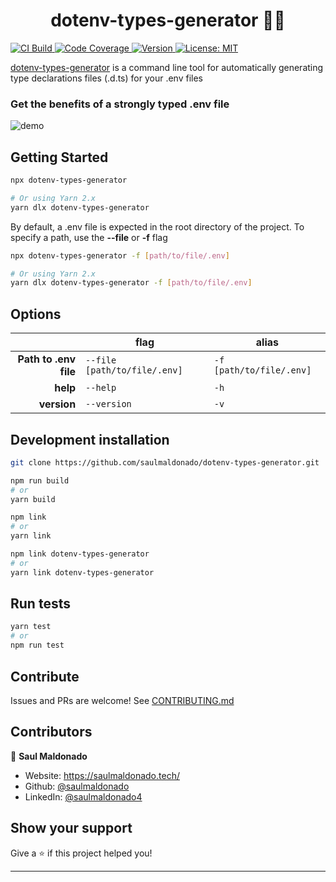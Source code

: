 <h1 align="center">dotenv-types-generator 👨‍💻</h1>
<p>
  <a href="https://github.com/saulmaldonado/dotenv-types-generator" target="_blank">
    <img alt="CI Build" src="https://img.shields.io/github/workflow/status/saulmaldonado/dotenv-types-generator/CI" />
  </a>
  <a href='https://codecov.io/gh/saulmaldonado/dotenv-types-generator' target='_blank'>
    <img alt="Code Coverage" src="https://img.shields.io/codecov/c/github/saulmaldonado/dotenv-types-generator" />
  </a>
  <a href='https://www.npmjs.com/package/dotenv-types-generator' target='_blank'>
    <img alt="Version" src="https://img.shields.io/npm/v/dotenv-types-generator" />
  </a>
  <a href="https://github.com/saulmaldonado/dotenv-types-generator/blob/master/LICENSE" target="_blank">
    <img alt="License: MIT" src="https://img.shields.io/badge/License-MIT-yellow.svg" />
  </a>
</p>

[dotenv-types-generator](https://github.com/saulmaldonado/dotenv-types-generator) is a command line tool for automatically generating type declarations files (.d.ts) for your .env files

### Get the benefits of a strongly typed .env file

![demo](https://i.imgur.com/wrIZMUi.gif)

## Getting Started

```sh
npx dotenv-types-generator

# Or using Yarn 2.x
yarn dlx dotenv-types-generator
```

By default, a .env file is expected in the root directory of the project. To specify a path, use the **--file** or **-f** flag

```sh
npx dotenv-types-generator -f [path/to/file/.env]

# Or using Yarn 2.x
yarn dlx dotenv-types-generator -f [path/to/file/.env]
```

## Options

|                       | flag                         | alias                    |
| --------------------: | ---------------------------- | ------------------------ |
| **Path to .env file** | `--file [path/to/file/.env]` | `-f [path/to/file/.env]` |
|              **help** | `--help`                     | `-h`                     |
|           **version** | `--version`                  | `-v`                     |

## Development installation

```sh
git clone https://github.com/saulmaldonado/dotenv-types-generator.git

npm run build
# or
yarn build

npm link
# or
yarn link

npm link dotenv-types-generator
# or
yarn link dotenv-types-generator
```

## Run tests

```sh
yarn test
# or
npm run test
```

## Contribute

Issues and PRs are welcome!
See [CONTRIBUTING.md](https://github.com/saulmaldonado/dotenv-types-generator/blob/master/CONTRIBUTING.md)

## Contributors

👤 **Saul Maldonado**

- Website: https://saulmaldonado.tech/
- Github: [@saulmaldonado](https://github.com/saulmaldonado)
- LinkedIn: [@saulmaldonado4](https://linkedin.com/in/saulmaldonado4)

## Show your support

Give a ⭐️ if this project helped you!

---
